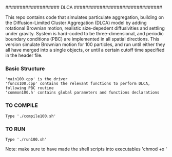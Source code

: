 ################### DLCA ###############################

This repo contains code that simulates particulate aggregation, building on the Diffusion-Limited Cluster Aggregation (DLCA) model by adding rotational Brownian motion, realistic size-depedent diffusivities and settling under gravity.
System is hard-coded to be three-dimensional, and periodic boundary conditions (PBC) are implemented in all spatial directions.
This version simulate Brownian motion for 100 particles, and run until either they all have merged into a single objects, or until a certain cutoff time specified in the header file.

### Basic Structure ###
    'main100.cpp' is the driver
    'funcs100.cpp' contains the relevant functions to perform DLCA, following PBC routine
    'common100.h' contains global parameters and functions declarations
    
### TO COMPILE ###
    Type './compile100.sh'

### TO RUN ###
    Type './run100.sh'
    
Note: make sure to have made the shell scripts into executables 'chmod +x <filename>'
